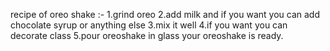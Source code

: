 recipe of oreo shake :-
1.grind oreo
2.add milk and if you want you can add chocolate syrup or anything else
3.mix it well
4.if you want you can decorate class
5.pour oreoshake in glass 
your oreoshake is ready.